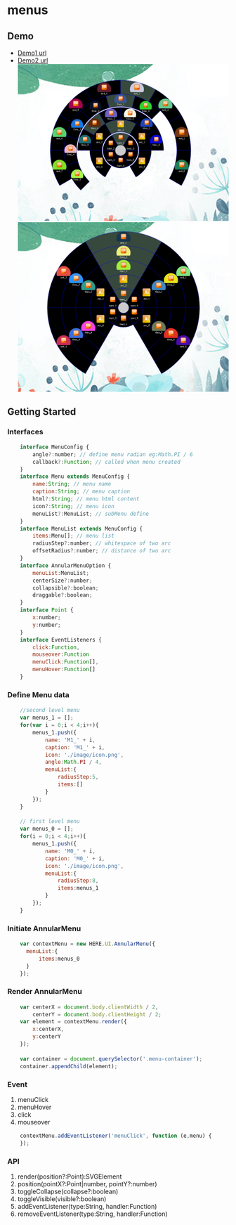 # menus
## Demo
- [Demo1 url](http://htmlpreview.github.io/?https://github.com/kouyjes/annular-menu/blob/master/example/index.html)
- [Demo2 url](http://htmlpreview.github.io/?https://github.com/kouyjes/annular-menu/blob/master/example/index-default.html)
![](./screenshot/menu_01.png)
![](./screenshot/menu_02.png)
## Getting Started
### Interfaces
```javascript
    interface MenuConfig {
        angle?:number; // define menu radian eg:Math.PI / 6
        callback?:Function; // called when menu created
    }
    interface Menu extends MenuConfig {
        name:String; // menu name
        caption:String; // menu caption
        html?:String; // menu html content
        icon?:String; // menu icon
        menuList?:MenuList; // subMenu define
    }
    interface MenuList extends MenuConfig {
        items:Menu[]; // menu list
        radiusStep?:number; // whitespace of two arc
        offsetRadius?:number; // distance of two arc
    }
    interface AnnularMenuOption {
        menuList:MenuList;
        centerSize?:number;
        collapsible?:boolean;
        draggable?:boolean;
    }
    interface Point {
        x:number;
        y:number;
    }
    interface EventListeners {
        click:Function,
        mouseover:Function
        menuClick:Function[],
        menuHover:Function[]
    }  
```
### Define Menu data
```javascript
    //second level menu
    var menus_1 = [];
    for(var i = 0;i < 4;i++){
        menus_1.push({
            name: 'M1_' + i,
            caption: 'M1_' + i,
            icon: './image/icon.png',
            angle:Math.PI / 4,
            menuList:{
                radiusStep:5,
                items:[]
            }
        });
    }
    
    // first level menu
    var menus_0 = [];
    for(i = 0;i < 4;i++){
        menus_1.push({
            name: 'M0_' + i,
            caption: 'M0_' + i,
            icon: './image/icon.png',
            menuList:{
                radiusStep:8,
                items:menus_1
            }
        });
    }
```
### Initiate AnnularMenu
```javascript
    var contextMenu = new HERE.UI.AnnularMenu({
      menuList:{
          items:menus_0
      }
    });
```
### Render AnnularMenu
```javascript
    var centerX = document.body.clientWidth / 2,
        centerY = document.body.clientHeight / 2;
    var element = contextMenu.render({
        x:centerX,
        y:centerY
    });
    
    var container = document.querySelector('.menu-container');
    container.appendChild(element);
```
### Event
1. menuClick
2. menuHover
3. click
4. mouseover
```javascript
    contextMenu.addEventListener('menuClick', function (e,menu) {
    });
```
### API 
1. render(position?:Point):SVGElement
2. position(pointX?:Point|number, pointY?:number)
3. toggleCollapse(collapse?:boolean)
4. toggleVisible(visible?:boolean)
5. addEventListener(type:String, handler:Function)
6. removeEventListener(type:String, handler:Function)